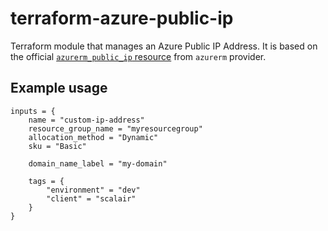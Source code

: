 # terraform-azure-public-ip

Terraform module that manages an Azure Public IP Address.
It is based on the official [```azurerm_public_ip``` resource](https://www.terraform.io/docs/providers/azurerm/r/public_ip.html) from ```azurerm``` provider.

## Example usage

```hcl
inputs = {
    name = "custom-ip-address"
    resource_group_name = "myresourcegroup"
    allocation_method = "Dynamic"
    sku = "Basic"

    domain_name_label = "my-domain"

    tags = {
        "environment" = "dev"
        "client" = "scalair"
    }
}
```
